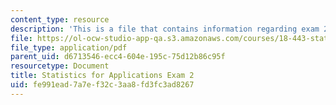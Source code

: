 ```yaml
---
content_type: resource
description: 'This is a file that contains information regarding exam 2. '
file: https://ol-ocw-studio-app-qa.s3.amazonaws.com/courses/18-443-statistics-for-applications-spring-2015/fe991ead7a7ef32c3aa8fd3fc3ad8267_MIT18_443S15_Exam2.pdf
file_type: application/pdf
parent_uid: d6713546-ecc4-604e-195c-75d12b86c95f
resourcetype: Document
title: Statistics for Applications Exam 2
uid: fe991ead-7a7e-f32c-3aa8-fd3fc3ad8267
---
```

